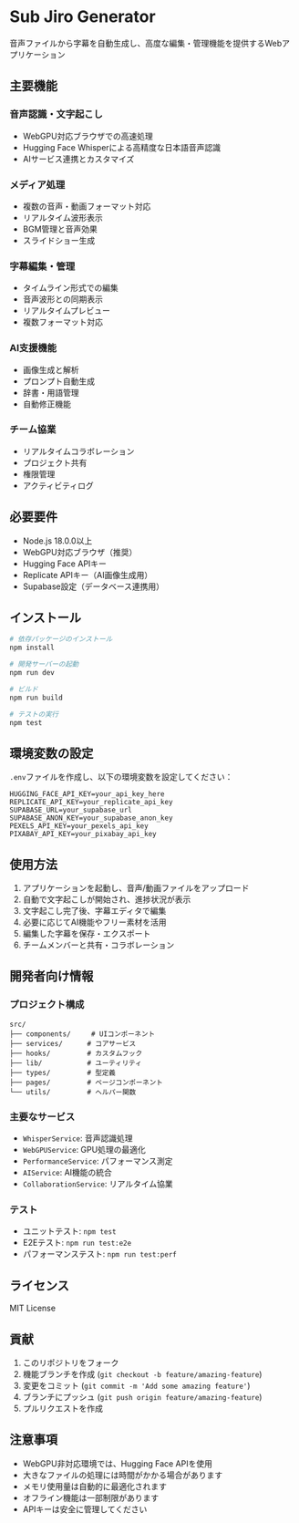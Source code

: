 # Sub Jiro Generator

音声ファイルから字幕を自動生成し、高度な編集・管理機能を提供するWebアプリケーション

## 主要機能

### 音声認識・文字起こし
- WebGPU対応ブラウザでの高速処理
- Hugging Face Whisperによる高精度な日本語音声認識
- AIサービス連携とカスタマイズ

### メディア処理
- 複数の音声・動画フォーマット対応
- リアルタイム波形表示
- BGM管理と音声効果
- スライドショー生成

### 字幕編集・管理
- タイムライン形式での編集
- 音声波形との同期表示
- リアルタイムプレビュー
- 複数フォーマット対応

### AI支援機能
- 画像生成と解析
- プロンプト自動生成
- 辞書・用語管理
- 自動修正機能

### チーム協業
- リアルタイムコラボレーション
- プロジェクト共有
- 権限管理
- アクティビティログ

## 必要要件

- Node.js 18.0.0以上
- WebGPU対応ブラウザ（推奨）
- Hugging Face APIキー
- Replicate APIキー（AI画像生成用）
- Supabase設定（データベース連携用）

## インストール

```bash
# 依存パッケージのインストール
npm install

# 開発サーバーの起動
npm run dev

# ビルド
npm run build

# テストの実行
npm test
```

## 環境変数の設定

`.env`ファイルを作成し、以下の環境変数を設定してください：

```env
HUGGING_FACE_API_KEY=your_api_key_here
REPLICATE_API_KEY=your_replicate_api_key
SUPABASE_URL=your_supabase_url
SUPABASE_ANON_KEY=your_supabase_anon_key
PEXELS_API_KEY=your_pexels_api_key
PIXABAY_API_KEY=your_pixabay_api_key
```

## 使用方法

1. アプリケーションを起動し、音声/動画ファイルをアップロード
2. 自動で文字起こしが開始され、進捗状況が表示
3. 文字起こし完了後、字幕エディタで編集
4. 必要に応じてAI機能やフリー素材を活用
5. 編集した字幕を保存・エクスポート
6. チームメンバーと共有・コラボレーション

## 開発者向け情報

### プロジェクト構成

```
src/
├── components/     # UIコンポーネント
├── services/      # コアサービス
├── hooks/         # カスタムフック
├── lib/           # ユーティリティ
├── types/         # 型定義
├── pages/         # ページコンポーネント
└── utils/         # ヘルパー関数
```

### 主要なサービス

- `WhisperService`: 音声認識処理
- `WebGPUService`: GPU処理の最適化
- `PerformanceService`: パフォーマンス測定
- `AIService`: AI機能の統合
- `CollaborationService`: リアルタイム協業

### テスト

- ユニットテスト: `npm test`
- E2Eテスト: `npm run test:e2e`
- パフォーマンステスト: `npm run test:perf`

## ライセンス

MIT License

## 貢献

1. このリポジトリをフォーク
2. 機能ブランチを作成 (`git checkout -b feature/amazing-feature`)
3. 変更をコミット (`git commit -m 'Add some amazing feature'`)
4. ブランチにプッシュ (`git push origin feature/amazing-feature`)
5. プルリクエストを作成

## 注意事項

- WebGPU非対応環境では、Hugging Face APIを使用
- 大きなファイルの処理には時間がかかる場合があります
- メモリ使用量は自動的に最適化されます
- オフライン機能は一部制限があります
- APIキーは安全に管理してください
